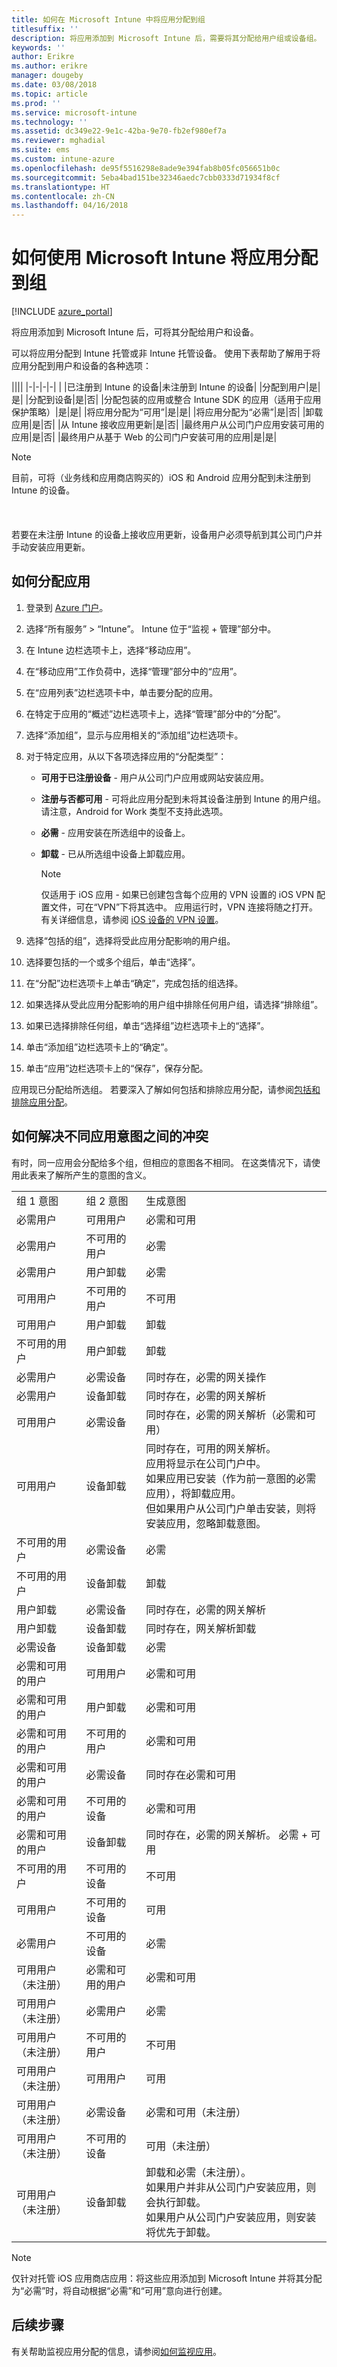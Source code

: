 ```yaml
---
title: 如何在 Microsoft Intune 中将应用分配到组
titlesuffix: ''
description: 将应用添加到 Microsoft Intune 后，需要将其分配给用户组或设备组。
keywords: ''
author: Erikre
ms.author: erikre
manager: dougeby
ms.date: 03/08/2018
ms.topic: article
ms.prod: ''
ms.service: microsoft-intune
ms.technology: ''
ms.assetid: dc349e22-9e1c-42ba-9e70-fb2ef980ef7a
ms.reviewer: mghadial
ms.suite: ems
ms.custom: intune-azure
ms.openlocfilehash: de95f5516298e8ade9e394fab8b05fc056651b0c
ms.sourcegitcommit: 5eba4bad151be32346aedc7cbb0333d71934f8cf
ms.translationtype: HT
ms.contentlocale: zh-CN
ms.lasthandoff: 04/16/2018
---
```

# <a name="how-to-assign-apps-to-groups-with-microsoft-intune"></a>如何使用 Microsoft Intune 将应用分配到组

[!INCLUDE [azure_portal](./includes/azure_portal.md)]

将应用添加到 Microsoft Intune 后，可将其分配给用户和设备。

可以将应用分配到 Intune 托管或非 Intune 托管设备。 使用下表帮助了解用于将应用分配到用户和设备的各种选项：

||||
|-|-|-|-|
|&nbsp;|已注册到 Intune 的设备|未注册到 Intune 的设备|
|分配到用户|是|是|
|分配到设备|是|否|
|分配包装的应用或整合 Intune SDK 的应用（适用于应用保护策略）|是|是|
|将应用分配为“可用”|是|是|
|将应用分配为“必需”|是|否|
|卸载应用|是|否|
|从 Intune 接收应用更新|是|否|
|最终用户从公司门户应用安装可用的应用|是|否|
|最终用户从基于 Web 的公司门户安装可用的应用|是|是|

> [!NOTE]
> 目前，可将（业务线和应用商店购买的）iOS 和 Android 应用分配到未注册到 Intune 的设备。<br></br><br></br>
> 若要在未注册 Intune 的设备上接收应用更新，设备用户必须导航到其公司门户并手动安装应用更新。

## <a name="how-to-assign-an-app"></a>如何分配应用

1. 登录到 [Azure 门户](https://portal.azure.com)。
2. 选择“所有服务” > “Intune”。 Intune 位于“监视 + 管理”部分中。
3. 在 Intune 边栏选项卡上，选择“移动应用”。
4. 在“移动应用”工作负荷中，选择“管理”部分中的“应用”。
5. 在“应用列表”边栏选项卡中，单击要分配的应用。
6. 在特定于应用的“概述”边栏选项卡上，选择“管理”部分中的“分配”。
7. 选择“添加组”，显示与应用相关的“添加组”边栏选项卡。
8. 对于特定应用，从以下各项选择应用的“分配类型”：
   - **可用于已注册设备** - 用户从公司门户应用或网站安装应用。
   - **注册与否都可用** - 可将此应用分配到未将其设备注册到 Intune 的用户组。 请注意，Android for Work 类型不支持此选项。 
   - **必需** - 应用安装在所选组中的设备上。
   - **卸载** - 已从所选组中设备上卸载应用。

     > [!NOTE]
     > 仅适用于 iOS 应用 - 如果已创建包含每个应用的 VPN 设置的 iOS VPN 配置文件，可在“VPN”下将其选中。 应用运行时，VPN 连接将随之打开。 有关详细信息，请参阅 [iOS 设备的 VPN 设置](vpn-settings-ios.md)。

9. 选择“包括的组”，选择将受此应用分配影响的用户组。
10. 选择要包括的一个或多个组后，单击“选择”。
11. 在“分配”边栏选项卡上单击“确定”，完成包括的组选择。
12. 如果选择从受此应用分配影响的用户组中排除任何用户组，请选择“排除组”。
13. 如果已选择排除任何组，单击“选择组”边栏选项卡上的“选择”。
14. 单击“添加组”边栏选项卡上的“确定”。
15. 单击“应用”边栏选项卡上的“保存”，保存分配。

应用现已分配给所选组。 若要深入了解如何包括和排除应用分配，请参阅[包括和排除应用分配](apps-inc-exl-assignments.md)。

## <a name="how-conflicts-between-app-intents-are-resolved"></a>如何解决不同应用意图之间的冲突

有时，同一应用会分配给多个组，但相应的意图各不相同。 在这类情况下，请使用此表来了解所产生的意图的含义。

||||
|-|-|-|
|组 1 意图|组 2 意图|生成意图|
|必需用户|可用用户|必需和可用|
|必需用户|不可用的用户|必需|
|必需用户|用户卸载|必需|
|可用用户|不可用的用户|不可用|
|可用用户|用户卸载|卸载|
|不可用的用户|用户卸载|卸载
|必需用户|必需设备|同时存在，必需的网关操作
|必需用户|设备卸载|同时存在，必需的网关解析
|可用用户|必需设备|同时存在，必需的网关解析（必需和可用）
|可用用户|设备卸载|同时存在，可用的网关解析。<br>应用将显示在公司门户中。<br>如果应用已安装（作为前一意图的必需应用），将卸载应用。<br>但如果用户从公司门户单击安装，则将安装应用，忽略卸载意图。|
|不可用的用户|必需设备|必需|
|不可用的用户|设备卸载|卸载|
|用户卸载|必需设备|同时存在，必需的网关解析|
|用户卸载|设备卸载|同时存在，网关解析卸载|
|必需设备|设备卸载|必需|
|必需和可用的用户|可用用户|必需和可用|
|必需和可用的用户|用户卸载|必需和可用|
|必需和可用的用户|不可用的用户|必需和可用|
|必需和可用的用户|必需设备|同时存在必需和可用
|必需和可用的用户|不可用的设备|必需和可用|
|必需和可用的用户|设备卸载|同时存在，必需的网关解析。 必需 + 可用
|不可用的用户|不可用的设备|不可用|
|可用用户|不可用的设备|可用|
|必需用户|不可用的设备|必需|
|可用用户（未注册）|必需和可用的用户|必需和可用
|可用用户（未注册）|必需用户|必需
|可用用户（未注册）|不可用的用户|不可用
|可用用户（未注册）|可用用户|可用|
|可用用户（未注册）|必需设备|必需和可用（未注册）|
|可用用户（未注册）|不可用的设备|可用（未注册）|
|可用用户（未注册）|设备卸载|卸载和必需（未注册）。<br>如果用户并非从公司门户安装应用，则会执行卸载。<br>如果用户从公司门户安装应用，则安装将优先于卸载。|

>[!NOTE]
>仅针对托管 iOS 应用商店应用：将这些应用添加到 Microsoft Intune 并将其分配为“必需”时，将自动根据“必需”和“可用”意向进行创建。

## <a name="next-steps"></a>后续步骤

有关帮助监视应用分配的信息，请参阅[如何监视应用](apps-monitor.md)。
